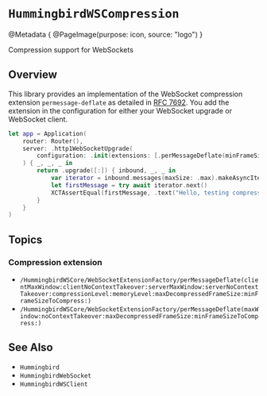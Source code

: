 # ``HummingbirdWSCompression``

@Metadata {
    @PageImage(purpose: icon, source: "logo")
}

Compression support for WebSockets

## Overview

This library provides an implementation of the WebSocket compression extension `permessage-deflate` as detailed in [RFC 7692](https://datatracker.ietf.org/doc/html/rfc7692.html). You add the extension in the configuration for either your WebSocket upgrade or WebSocket client.

```swift
let app = Application(
    router: Router(),
    server: .http1WebSocketUpgrade(
        configuration: .init(extensions: [.perMessageDeflate(minFrameSizeToCompress: 16)])
    ) { _, _, _ in
        return .upgrade([:]) { inbound, _, _ in
            var iterator = inbound.messages(maxSize: .max).makeAsyncIterator()
            let firstMessage = try await iterator.next()
            XCTAssertEqual(firstMessage, .text("Hello, testing compressed data"))
        }
    }
)
```

## Topics

### Compression extension

- ``/HummingbirdWSCore/WebSocketExtensionFactory/perMessageDeflate(clientMaxWindow:clientNoContextTakeover:serverMaxWindow:serverNoContextTakeover:compressionLevel:memoryLevel:maxDecompressedFrameSize:minFrameSizeToCompress:)``
- ``/HummingbirdWSCore/WebSocketExtensionFactory/perMessageDeflate(maxWindow:noContextTakeover:maxDecompressedFrameSize:minFrameSizeToCompress:)``

## See Also

- ``Hummingbird``
- ``HummingbirdWebSocket``
- ``HummingbirdWSClient``
